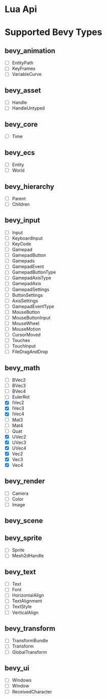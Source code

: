 # Lua Api


# Supported Bevy Types


## bevy_animation
-[ ] EntityPath
-[ ] KeyFrames
-[ ] VariableCurve

## bevy_asset
-[ ] Handle
-[ ] HandleUntyped

## bevy_core
-[ ] Time

## bevy_ecs
-[ ] Entity
-[ ] World

## bevy_hierarchy
-[ ] Parent
-[ ] Children

## bevy_input 
-[ ] Input
-[ ] KeyboardInput
-[ ] KeyCode
-[ ] Gamepad
-[ ] GamepadButton
-[ ] Gamepads
-[ ] GamepadEvent
-[ ] GamepadButtonType
-[ ] GamepadAxisType
-[ ] GamepadAxis
-[ ] GamepadSettings
-[ ] ButtonSettings
-[ ] AxisSettings
-[ ] GamepadEventType
-[ ] MouseButton
-[ ] MouseButtonInput
-[ ] MouseWheel
-[ ] MouseMotion
-[ ] CursorMoved
-[ ] Touches
-[ ] TouchInput
-[ ] FileDragAndDrop

## bevy_math
-[ ] BVec2
-[ ] BVec3
-[ ] BVec4
-[ ] EulerRot
-[x] IVec2
-[x] IVec3
-[x] IVec4
-[ ] Mat3
-[ ] Mat4
-[ ] Quat
-[x] UVec2
-[x] UVec3
-[x] UVec4
-[x] Vec2
-[x] Vec3
-[x] Vec4

## bevy_render
-[ ] Camera
-[ ] Color
-[ ] Image

## bevy_scene

## bevy_sprite
-[ ] Sprite
-[ ] Mesh2dHandle

## bevy_text
-[ ] Text
-[ ] Font
-[ ] HorizontalAlign
-[ ] TextAlignment
-[ ] TextStyle
-[ ] VerticalAlign

## bevy_transform
-[ ] TransformBundle
-[ ] Transform
-[ ] GlobalTransform

## bevy_ui
-[ ] Windows
-[ ] Window
-[ ] ReceivedCharacter
